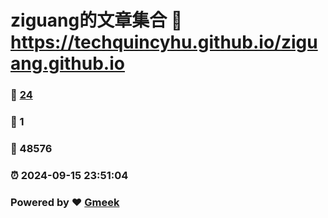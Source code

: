 # ziguang的文章集合 :link: https://techquincyhu.github.io/ziguang.github.io 
### :page_facing_up: [24](https://techquincyhu.github.io/ziguang.github.io/tag.html) 
### :speech_balloon: 1 
### :hibiscus: 48576 
### :alarm_clock: 2024-09-15 23:51:04 
### Powered by :heart: [Gmeek](https://github.com/Meekdai/Gmeek)
